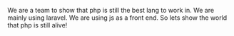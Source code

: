 We are a team to show that php is still the best lang to work in. We are mainly using laravel. We are using js as a front end. So lets show the world that php is still alive!